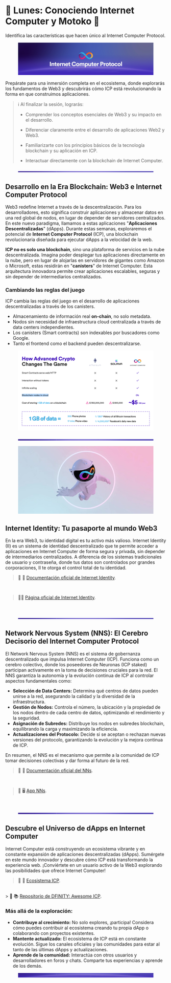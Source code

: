 <!-- ---
description: Identifica las características que hacen único al Internet Computer Protocol.
icon: book-open
--- -->

# 📖 Lunes: Conociendo Internet Computer y Motoko 📖
Identifica las características que hacen único al Internet Computer Protocol.

<figure><img src="../.gitbook/assets/Picture1.png" alt=""><figcaption></figcaption></figure>

Prepárate para una inmersión completa en el ecosistema, donde explorarás los fundamentos de Web3 y descubrirás cómo ICP está revolucionando la forma en que construimos aplicaciones.

> ℹ️ Al finalizar la sesión, lograrás:
>   
> *  Comprender los conceptos esenciales de Web3 y su impacto en el desarrollo.
>  
> * Diferenciar claramente entre el desarrollo de aplicaciones Web2 y Web3.  
> * Familiarizarte con los principios básicos de la tecnología blockchain y su aplicación en ICP.  
> * Interactuar directamente con la blockchain de Internet Computer.  



<figure><img src="../.gitbook/assets/Separador.jpg" alt=""><figcaption></figcaption></figure>

## Desarrollo en la Era Blockchain: Web3 e Internet Computer Protocol

Web3 redefine Internet a través de la descentralización. Para los desarrolladores, esto significa construir aplicaciones y almacenar datos en una red global de nodos, en lugar de depender de servidores centralizados. En este nuevo paradigma, llamamos a estas aplicaciones "**Aplicaciones Descentralizadas**" (dApps). Durante estas semanas, exploraremos el potencial de **Internet Computer Protocol** (ICP), una blockchain revolucionaria diseñada para ejecutar dApps a la velocidad de la web.

**ICP no es solo una blockchain**, sino una plataforma de servicios en la nube descentralizada. Imagina poder desplegar tus aplicaciones directamente en la nube, pero en lugar de alojarlas en servidores de gigantes como Amazon o Microsoft, estas residirán en "**canisters**" de Internet Computer. Esta arquitectura innovadora permite crear aplicaciones escalables, seguras y sin depender de intermediarios centralizados.

### Cambiando las reglas del juego

ICP cambia las reglas del juego en el desarrollo de aplicaciones descentralizadas a través de los canisters.

* Almacenamiento de información real **on-chain**, no solo metadata.
* Nodos sin necesidad de infraestructura cloud centralizada a través de data centers independientes.
* Los canisters (Smart contracts) son indexables por buscadores como Google.
* Tanto el frontend como el backend pueden descentralizarse.

<figure><img src="../.gitbook/assets/Picture3.png" alt=""><figcaption></figcaption></figure>

<figure><img src="../.gitbook/assets/Separador.jpg" alt=""><figcaption></figcaption></figure>

<figure><img src="../.gitbook/assets/Picture4.jpg" alt=""><figcaption></figcaption></figure>

## Internet Identity: Tu pasaporte al mundo Web3

En la era Web3, tu identidad digital es tu activo más valioso. Internet Identity (II) es un sistema de identidad descentralizado que te permite acceder a aplicaciones en Internet Computer de forma segura y privada, sin depender de intermediarios centralizados. A diferencia de los sistemas tradicionales de usuario y contraseña, donde tus datos son controlados por grandes corporaciones, II te otorga el control total de tu identidad.

<!-- {% embed url="https://internetcomputer.org/internet-identity" %}
Documentación oficial
{% endembed %} -->
> 🔗 📖  <a href="https://internetcomputer.org/internet-identity" target="_blank">Documentación oficial de Internet Identity</a>.
<br>

<!-- {% embed url="https://identity.ic0.app/" %}
App Internet Identity
{% endembed %} -->

 > 🔗🔑 <a href="https://identity.ic0.app/" target="_blank">Página oficial de Internet Identity</a>.
<br>

<figure><img src="../.gitbook/assets/Separador.jpg" alt=""><figcaption></figcaption></figure>

## Network Nervous System (NNS): El Cerebro Decisorio del Internet Computer Protocol

El Network Nervous System (NNS) es el sistema de gobernanza descentralizado que impulsa Internet Computer (ICP). Funciona como un cerebro colectivo, donde los poseedores de Neuronas (ICP staked) participan activamente en la toma de decisiones cruciales para la red. El NNS garantiza la autonomía y la evolución continua de ICP al controlar aspectos fundamentales como:

* **Selección de Data Centers:** Determina qué centros de datos pueden unirse a la red, asegurando la calidad y la diversidad de la infraestructura.
* **Gestión de Nodos:** Controla el número, la ubicación y la propiedad de los nodos dentro de cada centro de datos, optimizando el rendimiento y la seguridad.
* **Asignación de Subredes:** Distribuye los nodos en subredes blockchain, equilibrando la carga y maximizando la eficiencia.
* **Actualizaciones del Protocolo:** Decide si se aceptan o rechazan nuevas versiones del protocolo, garantizando la evolución y la mejora continua de ICP.

En resumen, el NNS es el mecanismo que permite a la comunidad de ICP tomar decisiones colectivas y dar forma al futuro de la red.

<!-- {% embed url="https://internetcomputer.org/nns" %}
Documentación oficial
{% endembed %} -->
> 🔗 🧠  <a href="https://internetcomputer.org/nns" target="_blank">Documentación oficial del NNs</a>.
<br>

<!-- {% embed url="https://nns.ic0.app/" %}
App NNS
{% endembed %} -->
> 🔗 🖥️ <a href="https://nns.ic0.app/" target="_blank">App NNs</a>.
<br>

<figure><img src="../.gitbook/assets/Separador.jpg" alt=""><figcaption></figcaption></figure>

## Descubre el Universo de dApps en Internet Computer

Internet Computer está construyendo un ecosistema vibrante y en constante expansión de aplicaciones descentralizadas (dApps). Sumérgete en este mundo innovador y descubre cómo ICP está transformando la experiencia web. ¡Conviértete en un usuario activo de la Web3 explorando las posibilidades que ofrece Internet Computer!

<!-- {% embed url="https://internetcomputer.org/ecosystem" %}
Ecosistema ICP
{% endembed %} -->
> 🔗 📱  <a href="https://internetcomputer.org/ecosystem" target="_blank">Ecosistema ICP</a>.
<br>
<!-- {% embed url="https://github.com/dfinity/awesome-internet-computer" %}
DFINITY: Awesome ICP
{% endembed %} -->
> 🔗 📚  <a href="https://github.com/dfinity/awesome-internet-computer" target="_blank">Repositorio de DFINITY: Awesome ICP</a>.

### **Más allá de la exploración:**

* **Contribuye al crecimiento:** No solo explores, ¡participa! Considera cómo puedes contribuir al ecosistema creando tu propia dApp o colaborando con proyectos existentes.
* **Mantente actualizado:** El ecosistema de ICP está en constante evolución. Sigue los canales oficiales y las comunidades para estar al tanto de las últimas dApps y actualizaciones.
* **Aprende de la comunidad:** Interactúa con otros usuarios y desarrolladores en foros y chats. Comparte tus experiencias y aprende de los demás.

<figure><img src="../.gitbook/assets/Separador2.jpg" alt=""><figcaption></figcaption></figure>
